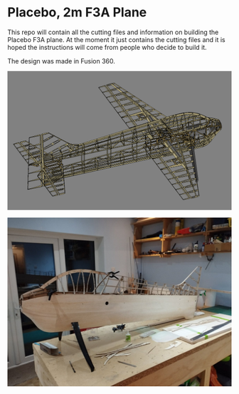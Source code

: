 # Placebo, 2m F3A Plane

This repo will contain all the cutting files and information on building the Placebo F3A plane. At the moment it just
contains the cutting files and it is hoped the instructions will come from people who decide to build it. 

The design was made in Fusion 360. 

![alt text](https://github.com/thomasdavid0/Placebo_F3A/blob/main/CAD_preview.PNG?raw=true)

![alt text](https://github.com/thomasdavid0/Placebo_F3A/blob/main/build.jpg?raw=true)



